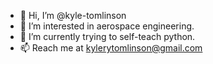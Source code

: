 - 👋 Hi, I’m @kyle-tomlinson
- 👀 I’m interested in aerospace engineering. 
- 🌱 I’m currently trying to self-teach python. 
- 📫 Reach me at kylerytomlinson@gmail.com

<!---
kyle-tomlinson/kyle-tomlinson is a ✨ special ✨ repository because its `README.md` (this file) appears on your GitHub profile.
You can click the Preview link to take a look at your changes.
--->
